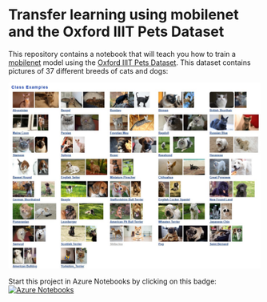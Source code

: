 # Transfer learning using mobilenet and the Oxford IIIT Pets Dataset

This repository contains a notebook that will teach you how to train a [mobilenet](https://arxiv.org/abs/1704.04861) model using the [Oxford IIIT Pets Dataset](http://www.robots.ox.ac.uk/~vgg/data/pets/). This dataset contains pictures of 37 different breeds of cats and dogs:

![Class Examples](images/class_examples.jpg)

Start this project in Azure Notebooks by clicking on this badge: [![Azure Notebooks](https://notebooks.azure.com/launch.png)](https://notebooks.azure.com/import/gh/jflam/connect-demo)
